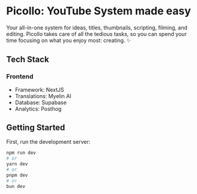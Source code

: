 # Picollo: YouTube System made easy

Your all-in-one system for ideas, titles, thumbnails, scripting, filming, and editing. Picollo takes care of all the tedious tasks, so you can spend your time focusing on what you enjoy most: creating. ✨

## Tech Stack

### Frontend

- Framework: NextJS
- Translations: Myelin AI
- Database: Supabase
- Analytics: Posthog

## Getting Started

First, run the development server:

```bash
npm run dev
# or
yarn dev
# or
pnpm dev
# or
bun dev
```
